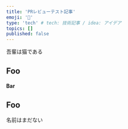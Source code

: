 ```yaml
---
title: 'PRレビューテスト記事'
emoji: '📘'
type: 'tech' # tech: 技術記事 / idea: アイデア
topics: []
published: false
---
```


吾輩は猫である

## Foo

#### Bar

## Foo

名前はまだない
